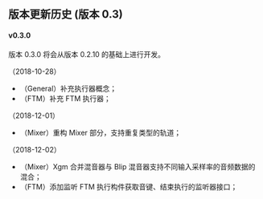 
## 版本更新历史 (版本 0.3)

#### v0.3.0

版本 0.3.0 将会从版本 0.2.10 的基础上进行开发。

（2018-10-28）

*	（General）补充执行器概念；
*	（FTM）补充 FTM 执行器；

（2018-12-01）

*	（Mixer）重构 Mixer 部分，支持重复类型的轨道；

（2018-12-02）

*	（Mixer）Xgm 合并混音器与 Blip 混音器支持不同输入采样率的音频数据的混合；
*	（FTM）添加监听 FTM 执行构件获取音键、结束执行的监听器接口；

